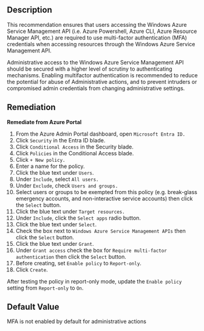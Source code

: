 ## Description

This recommendation ensures that users accessing the Windows Azure Service Management API (i.e. Azure Powershell, Azure CLI, Azure Resource Manager API, etc.) are required to use multi-factor authentication (MFA) credentials when accessing resources through the Windows Azure Service Management API.

Administrative access to the Windows Azure Service Management API should be secured with a higher level of scrutiny to authenticating mechanisms. Enabling multifactor authentication is recommended to reduce the potential for abuse of Administrative actions, and to prevent intruders or compromised admin credentials from changing administrative settings.

## Remediation

**Remediate from Azure Portal**

1. From the Azure Admin Portal dashboard, open `Microsoft Entra ID.`
2. Click `Security` in the Entra ID blade.
3. Click `Conditional Access` in the Security blade.
4. Click `Policies` in the Conditional Access blade.
5. Click `+ New policy.`
6. Enter a name for the policy.
7. Click the blue text under `Users`.
8. Under `Include`, select `All users.`
9. Under `Exclude`, check `Users and groups.`
10. Select users or groups to be exempted from this policy (e.g. break-glass emergency accounts, and non-interactive service accounts) then click the `Select` button.
11. Click the blue text under `Target resources.`
12. Under `Include`, click the `Select apps` radio button.
13. Click the blue text under `Select`.
14. Check the box next to `Windows Azure Service Management APIs` then click the `Select` button.
15. Click the blue text under `Grant`.
16. Under `Grant access` check the box for `Require multi-factor authentication` then click the `Select` button.
17. Before creating, set `Enable policy` to `Report-only`.
18.  Click `Create`.

After testing the policy in report-only mode, update the `Enable policy` setting from `Report-only` to `On`.

## Default Value

MFA is not enabled by default for administrative actions